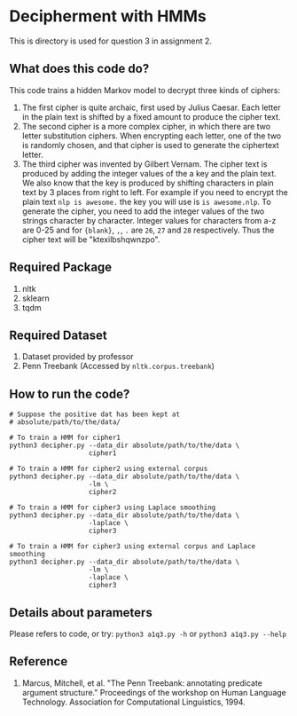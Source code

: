 # Decipherment with HMMs
This is directory is used for question 3 in assignment 2.

## What does this code do?
This code trains a hidden Markov model to decrypt three kinds of ciphers:
1. The first cipher is quite archaic, first used by Julius Caesar. Each letter in the plain text is shifted
by a fixed amount to produce the cipher text.
2. The second cipher is a more complex cipher, in which there are two letter substitution ciphers. When
encrypting each letter, one of the two is randomly chosen, and that cipher is used to generate the
ciphertext letter.
3. The third cipher was invented by Gilbert Vernam. The cipher text is produced by adding the
integer values of the a key and the plain text. We also know that the key is produced by shifting
characters in plain text by 3 places from right to left. For example if you need to encrypt the
plain text `nlp is awesome.` the key you will use is `is awesome.nlp`. To generate the cipher,
you need to add the integer values of the two strings character by character. Integer values for
characters from a-z are 0-25 and for `{blank}`, `,`, `.` are `26`, `27` and `28` respectively. Thus the cipher
text will be "ktexilbshqwnzpo".

## Required Package
1. nltk
2. sklearn
3. tqdm

## Required Dataset
1. Dataset provided by professor
2. Penn Treebank (Accessed by `nltk.corpus.treebank`)

## How to run the code?  
~~~~
# Suppose the positive dat has been kept at 
# absolute/path/to/the/data/

# To train a HMM for cipher1
python3 decipher.py --data_dir absolute/path/to/the/data \
                    cipher1

# To train a HMM for cipher2 using external corpus
python3 decipher.py --data_dir absolute/path/to/the/data \
                    -lm \
                    cipher2
                    
# To train a HMM for cipher3 using Laplace smoothing
python3 decipher.py --data_dir absolute/path/to/the/data \
                    -laplace \
                    cipher3
                    
# To train a HMM for cipher3 using external corpus and Laplace smoothing
python3 decipher.py --data_dir absolute/path/to/the/data \
                    -lm \
                    -laplace \
                    cipher3
~~~~

## Details about parameters  
Please refers to code, or try:
`python3 a1q3.py -h` or `python3 a1q3.py --help`

## Reference
1. Marcus, Mitchell, et al. "The Penn Treebank: annotating predicate argument structure." Proceedings of the workshop on Human Language Technology. Association for Computational Linguistics, 1994.

